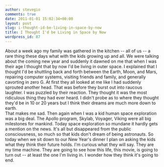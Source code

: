 ```yaml
---
author: stevegio
comments: true
date: 2011-01-01 15:02:34+00:00
layout: post
slug: i-thought-id-be-living-in-space-by-now
title: I Thought I'd be Living in Space by Now
wordpress_id: 87
---
```


About a week ago my family was gathered in the kitchen -- all of us -- a rare thing these days what with the kids growing up and all. We were talking about the coming new year and suddenly it dawned on me that when I was their age I thought that by now I'd be living in outer space.  I explained that I thought I'd be shuttling back and forth between the Earth, Moon, and Mars, repairing computer systems, visiting friends and family, and generally cavorting in zero G. At first they all looked at me like I had suddenly sprouted another head.  That was before they burst out into raucous laughter. I was puzzled by their reaction. They thought it was the most ridiculous thing they had ever heard. I didn't probe as to where they thought they'd be in 10 or 20 years but I think their dreams are much more down to earth.  
That makes me sad. Then again when I was a kid human space exploration was a big deal. The Apollo program, Skylab, Voyager, Viking were all big milestones for mankind. Today space exploration so mundane it hardly gets a mention on the news. It's all but disappeared from the public consciousness, so much so that kids don't dream of being astronauts.
So today when we sit down to our New Year's dinner I plan on asking the kids what they think their future holds. I'm curious what they will say. They are my time machine. They are going to see how this life, this movie, is going to turn out -- at least the one I'm living in. I wonder how they think it's going to end.
